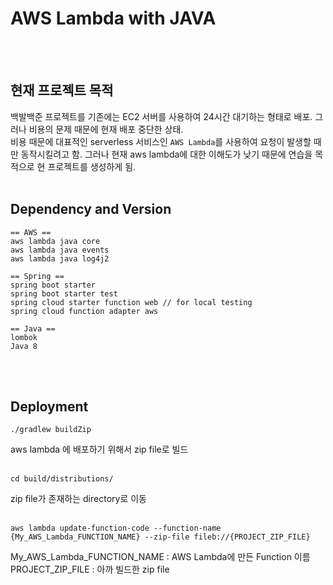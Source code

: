 # AWS Lambda with JAVA
<br><br>
## 현재 프로젝트 목적
백발백준 프로젝트를 기존에는 EC2 서버를 사용하여 24시간 대기하는 형태로 배포. 그러나 비용의 문제 때문에 현재 배포 중단한 상태.<br>
비용 때문에 대표적인 serverless 서비스인 `AWS Lambda`를 사용하여 요청이 발생할 때만 동작시킬려고 함. 그러나 현재 aws lambda에 대한 이해도가 낮기 때문에 연습을 목적으로 현 프로젝트를 생성하게 됨.
<br><br>
## Dependency and Version
```text
== AWS ==
aws lambda java core
aws lambda java events
aws lambda java log4j2

== Spring ==
spring boot starter
spring boot starter test
spring cloud starter function web // for local testing
spring cloud function adapter aws 

== Java ==
lombok
Java 8
```
<br><br>
## Deployment
```shell
./gradlew buildZip
```
aws lambda 에 배포하기 위해서 zip file로 빌드
<br><br>

```shell
cd build/distributions/
```
zip file가 존재하는 directory로 이동
<br><br>

```shell
aws lambda update-function-code --function-name {My_AWS_Lambda_FUNCTION_NAME} --zip-file fileb://{PROJECT_ZIP_FILE}
```
My_AWS_Lambda_FUNCTION_NAME : AWS Lambda에 만든 Function 이름 <br>
PROJECT_ZIP_FILE : 아까 빌드한 zip file